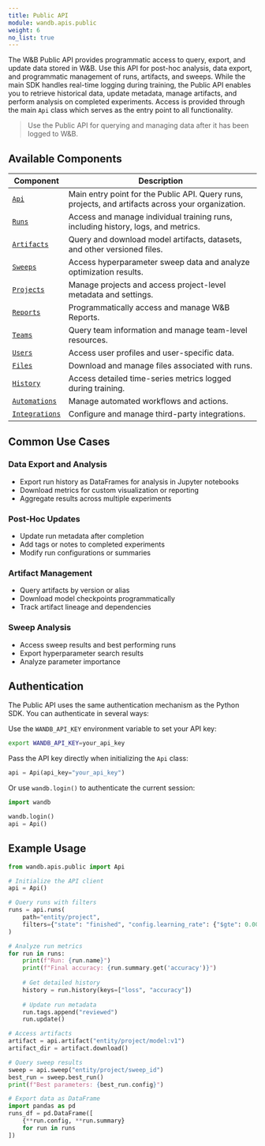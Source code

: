 ```yaml
---
title: Public API
module: wandb.apis.public
weight: 6
no_list: true
---
```


The W&B Public API provides programmatic access to query, export, and update data stored in W&B. Use this API for post-hoc analysis, data export, and programmatic management of runs, artifacts, and sweeps. While the main SDK handles real-time logging during training, the Public API enables you to retrieve historical data, update metadata, manage artifacts, and perform analysis on completed experiments. Access is provided through the main `Api` class which serves as the entry point to all functionality.

> Use the Public API for querying and managing data after it has been logged to W&B.

## Available Components

| Component | Description |
|-----------|-------------|
| [`Api`](./api/) | Main entry point for the Public API. Query runs, projects, and artifacts across your organization. |
| [`Runs`](./runs/) | Access and manage individual training runs, including history, logs, and metrics. |
| [`Artifacts`](./artifacts/) | Query and download model artifacts, datasets, and other versioned files. |
| [`Sweeps`](./sweeps/) | Access hyperparameter sweep data and analyze optimization results. |
| [`Projects`](./projects/) | Manage projects and access project-level metadata and settings. |
| [`Reports`](./reports/) | Programmatically access and manage W&B Reports. |
| [`Teams`](./teams/) | Query team information and manage team-level resources. |
| [`Users`](./users/) | Access user profiles and user-specific data. |
| [`Files`](./files/) | Download and manage files associated with runs. |
| [`History`](./history/) | Access detailed time-series metrics logged during training. |
| [`Automations`](./automations/) | Manage automated workflows and actions. |
| [`Integrations`](./integrations/) | Configure and manage third-party integrations. |

## Common Use Cases

### Data Export and Analysis
- Export run history as DataFrames for analysis in Jupyter notebooks
- Download metrics for custom visualization or reporting
- Aggregate results across multiple experiments

### Post-Hoc Updates
- Update run metadata after completion
- Add tags or notes to completed experiments
- Modify run configurations or summaries

### Artifact Management
- Query artifacts by version or alias
- Download model checkpoints programmatically
- Track artifact lineage and dependencies

### Sweep Analysis
- Access sweep results and best performing runs
- Export hyperparameter search results
- Analyze parameter importance

## Authentication

The Public API uses the same authentication mechanism as the Python SDK. You can authenticate in several ways:

Use the `WANDB_API_KEY` environment variable to set your API key:

```bash
export WANDB_API_KEY=your_api_key
```

Pass the API key directly when initializing the `Api` class:

```python
api = Api(api_key="your_api_key")
```

Or use `wandb.login()` to authenticate the current session:
```python
import wandb

wandb.login()
api = Api()
```


## Example Usage

```python
from wandb.apis.public import Api

# Initialize the API client
api = Api()

# Query runs with filters
runs = api.runs(
    path="entity/project",
    filters={"state": "finished", "config.learning_rate": {"$gte": 0.001}}
)

# Analyze run metrics
for run in runs:
    print(f"Run: {run.name}")
    print(f"Final accuracy: {run.summary.get('accuracy')}")
    
    # Get detailed history
    history = run.history(keys=["loss", "accuracy"])
    
    # Update run metadata
    run.tags.append("reviewed")
    run.update()

# Access artifacts
artifact = api.artifact("entity/project/model:v1")
artifact_dir = artifact.download()

# Query sweep results
sweep = api.sweep("entity/project/sweep_id")
best_run = sweep.best_run()
print(f"Best parameters: {best_run.config}")

# Export data as DataFrame
import pandas as pd
runs_df = pd.DataFrame([
    {**run.config, **run.summary} 
    for run in runs
])
```

